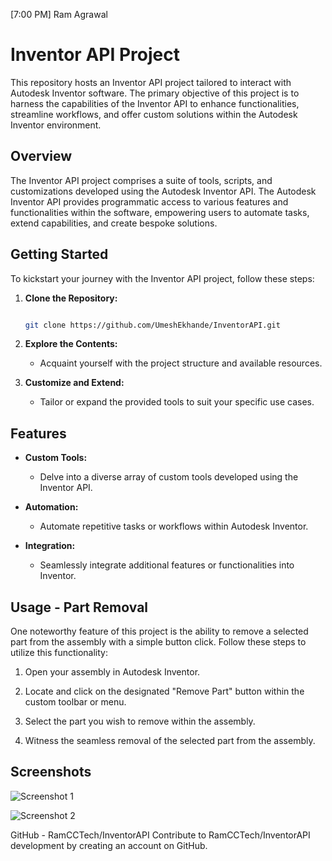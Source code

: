 [7:00 PM] Ram Agrawal
# Inventor API Project
 
This repository hosts an Inventor API project tailored to interact with Autodesk Inventor software. The primary objective of this project is to harness the capabilities of the Inventor API to enhance functionalities, streamline workflows, and offer custom solutions within the Autodesk Inventor environment.
 
## Overview
 
The Inventor API project comprises a suite of tools, scripts, and customizations developed using the Autodesk Inventor API. The Autodesk Inventor API provides programmatic access to various features and functionalities within the software, empowering users to automate tasks, extend capabilities, and create bespoke solutions.
 
## Getting Started
 
To kickstart your journey with the Inventor API project, follow these steps:
 
1. **Clone the Repository:**

    ```bash

    git clone https://github.com/UmeshEkhande/InventorAPI.git

    ```
 
2. **Explore the Contents:**

    - Acquaint yourself with the project structure and available resources.
 
3. **Customize and Extend:**

    - Tailor or expand the provided tools to suit your specific use cases.
 
## Features
 
- **Custom Tools:**

    - Delve into a diverse array of custom tools developed using the Inventor API.
 
- **Automation:**

    - Automate repetitive tasks or workflows within Autodesk Inventor.
 
- **Integration:**

    - Seamlessly integrate additional features or functionalities into Inventor.
 
## Usage - Part Removal
 
One noteworthy feature of this project is the ability to remove a selected part from the assembly with a simple button click. Follow these steps to utilize this functionality:
 
1. Open your assembly in Autodesk Inventor.
 
2. Locate and click on the designated "Remove Part" button within the custom toolbar or menu.
 
3. Select the part you wish to remove within the assembly.
 
4. Witness the seamless removal of the selected part from the assembly.
 
## Screenshots

![Screenshot 1](https://github.com/RamCCTech/InventorAPI/assets/149322355/39984ca7-e754-4a72-9b2c-ce458c6daf20)

![Screenshot 2](https://github.com/RamCCTech/InventorAPI/assets/149322355/98154dd1-56d0-4f4d-bb27-33fa6007adcf)

GitHub - RamCCTech/InventorAPI
Contribute to RamCCTech/InventorAPI development by creating an account on GitHub.
